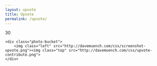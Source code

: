 ```yaml
---
layout: upvote
title: Upvote
permalink: /upvote/
---
```

	
<div class="upvote-outer-container">
	<div class="upvote-container">
		<div class="upvote-icon"></div>
		<div class="upvote-text">30</div>
	</div>
</div>
    	
    	
    	
<div class="container top">
    <div class="category-container us left"><div class="category-text us"><i class="fa fa-home"></i></div></div><div class="category-container world"><div class="category-text world"><i class="fa fa-globe"></i></div></div>
</div>
    
<div class="container">
    <div class="category-container sports left"><div class="category-text sports"><i class="fa fa-trophy"></i></div></div><div class="category-container technology"><div class="category-text technology"><i class="fa fa-laptop"></i></div></div>
</div>
    
<div class="container">
    <div class="category-container business left"><div class="category-text business"><i class="fa fa-money"></i></div></div><div class="category-container entertainment"><div class="category-text entertainment"><i class="fa fa-hashtag"></i></div></div>
</div>
    
    
    
<div class="photo-container">
    	
    <div class="photo-bucket">
		<img class="left" src="http://davemuench.com/css/screenshot-upvote.png"><img class="top" src="http://davemuench.com/css/upvote-contribute.png">
    </div>
    	
</div>
    
    	
<script src="http://davemuench.com/js/jquery-2.0.0.min.js"></script>
<script src="http://davemuench.com/js/fastclick.js"></script>
<script src="http://davemuench.com/js/upvote.js"></script>

<script>
	new Upvote();
</script>